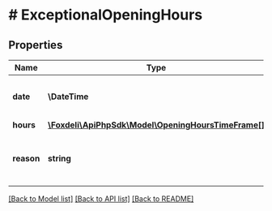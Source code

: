 # # ExceptionalOpeningHours

## Properties

Name | Type | Description | Notes
------------ | ------------- | ------------- | -------------
**date** | **\DateTime** | local date of opening hours exception | [optional]
**hours** | [**\Foxdeli\ApiPhpSdk\Model\OpeningHoursTimeFrame[]**](OpeningHoursTimeFrame.md) |  |
**reason** | **string** | reason of such exceptional opening hours | [optional]

[[Back to Model list]](../../README.md#models) [[Back to API list]](../../README.md#endpoints) [[Back to README]](../../README.md)
